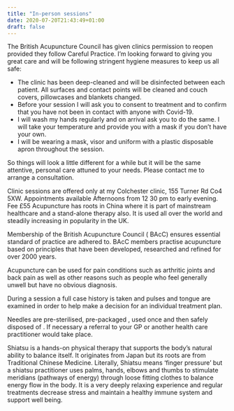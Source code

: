 ```yaml
---
title: "In-person sessions"
date: 2020-07-20T21:43:49+01:00
draft: false
---
```


The British Acupuncture Council has given clinics permission to reopen provided they follow Careful Practice. I’m looking forward to giving you great care and will be following stringent hygiene measures to keep us all safe:

* The clinic has been deep-cleaned and will be disinfected between each patient. All surfaces and contact points will be cleaned and couch covers, pillowcases and blankets changed.
* Before your session I will ask you to consent to treatment and to confirm that you have not been in contact with anyone with Covid-19.
* I will wash my hands regularly and on arrival ask you to do the same. I will take your temperature and provide you with a mask if you don’t have your own.
* I will be wearing a mask, visor and uniform with a plastic disposable apron throughout the session.

So things will look a little different for a while but it will be the same attentive, personal care attuned to your needs. Please contact me to arrange a consultation.

Clinic sessions are offered only at my Colchester clinic, 155 Turner Rd Co4 5XW.
Appointments available Afternoons from 12 30 pm to early evening.   Fee £55
Acupuncture has roots in China where it is part of mainstream healthcare and a stand-alone therapy also.  It is used all over the world and steadily increasing in popularity in the UK.

Membership of the British Acupuncture Council ( BAcC) ensures essential standard of practice are adhered to.   BAcC members practise acupuncture based on principles that have been developed, researched and refined for over 2000 years.

Acupuncture can be used for pain conditions such as arthritic joints and  back pain as well as other reasons such as people who feel  generally unwell but have no obvious diagnosis.

During a session a full case history is taken and pulses and tongue are examined in order to help make a decision for an individual treatment plan.

Needles are pre-sterilised, pre-packaged , used once and then safely disposed of . If necessary a referral to your GP or another health care practitioner would take place.

Shiatsu is a hands-on physical therapy that supports the body’s natural ability to balance itself.  It originates from Japan but its roots are from Traditional Chinese Medicine.  Literally, Shiatsu means ‘finger pressure’ but a shiatsu practitioner uses palms, hands, elbows and thumbs to stimulate meridians (pathways of energy) through loose fitting clothes to balance energy flow in the body.  It is a very deeply relaxing experience and regular treatments decrease stress and maintain a healthy immune system and support well being.

